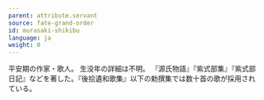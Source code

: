 ```yaml
---
parent: attribute.servant
source: fate-grand-order
id: murasaki-shikibu
language: ja
weight: 0
---
```


平安期の作家・歌人。
生没年の詳細は不明。
『源氏物語』『紫式部集』『紫式部日記』などを著した。『後拾遺和歌集』以下の勅撰集では数十首の歌が採用されている。
